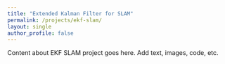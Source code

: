 ```yaml
---
title: "Extended Kalman Filter for SLAM"
permalink: /projects/ekf-slam/
layout: single
author_profile: false
---
```


Content about EKF SLAM project goes here. Add text, images, code, etc.
